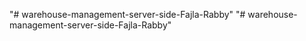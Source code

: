 "# warehouse-management-server-side-Fajla-Rabby" 
"# warehouse-management-server-side-Fajla-Rabby" 
